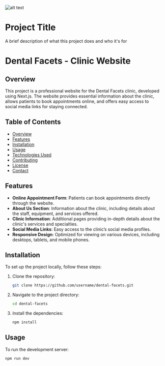 ![alt text](https://github.com/ZOD-IAC/Dental_website/blob/main/public/image/Screenshot%202024-10-01%20115328.png)

# Project Title

A brief description of what this project does and who it's for

# Dental Facets - Clinic Website

## Overview

This project is a professional website for the Dental Facets clinic, developed using Next.js. The website provides essential information about the clinic, allows patients to book appointments online, and offers easy access to social media links for staying connected.

## Table of Contents

- [Overview](#overview)
- [Features](#features)
- [Installation](#installation)
- [Usage](#usage)
- [Technologies Used](#technologies-used)
- [Contributing](#contributing)
- [License](#license)
- [Contact](#contact)

## Features

- **Online Appointment Form**: Patients can book appointments directly through the website.
- **About Us Section**: Information about the clinic, including details about the staff, equipment, and services offered.
- **Clinic Information**: Additional pages providing in-depth details about the clinic's services and specialties.
- **Social Media Links**: Easy access to the clinic’s social media profiles.
- **Responsive Design**: Optimized for viewing on various devices, including desktops, tablets, and mobile phones.

## Installation

To set up the project locally, follow these steps:

1. Clone the repository:

   ```bash
   git clone https://github.com/username/dental-facets.git
   ```

2. Navigate to the project directory:

   ```bash
   cd dental-facets
   ```

3. Install the dependencies:
   ```bash
   npm install
   ```

## Usage

To run the development server:

```bash
npm run dev
```

